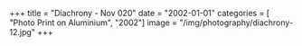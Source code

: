 +++
title = "Diachrony - Nov 020"
date = "2002-01-01"
categories = [ "Photo Print on Aluminium", "2002"]
image = "/img/photography/diachrony-12.jpg"
+++

